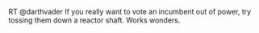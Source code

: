 <!--
id: 1472520782
link: http://kevinisom.info/post/1472520782/rt-darthvader-if-you-really-want-to-vote-an
slug: rt-darthvader-if-you-really-want-to-vote-an
date: Thu Nov 04 2010 08:44:56 GMT+1300 (NZDT)
raw: {"blog_name":"kevinisom","id":1472520782,"post_url":"http://kevinisom.info/post/1472520782/rt-darthvader-if-you-really-want-to-vote-an","slug":"rt-darthvader-if-you-really-want-to-vote-an","type":"text","date":"2010-11-03 19:44:56 GMT","timestamp":1288813496,"state":"published","format":"html","reblog_key":"XHmDbjUD","tags":[],"short_url":"http://tmblr.co/Zw68Yy1NnE9E","highlighted":[],"feed_item":"http://twitter.com/kev_nz/statuses/29530363026","from_feed_id":"650289","note_count":0,"title":null,"body":"<p>RT @darthvader If you really want to vote an incumbent out of power, try tossing them down a reactor shaft. Works wonders.</p>"}
publish: 2010-11-04
tags: 
title: null
-->


RT @darthvader If you really want to vote an incumbent out of power, try
tossing them down a reactor shaft. Works wonders.


